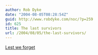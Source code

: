 ```yaml
---
author: Rob Dyke
date: "2004-08-05T08:28:54Z"
guid: http://www.robdyke.com/noc/?p=259
id: 625
title: The last survivors
url: /2004/08/05/the-last-survivors/
---
```

[Lest we forget](http://news.independent.co.uk/uk/this_britain/story.jsp?story=548045)